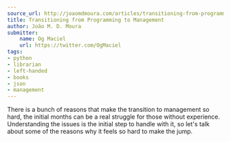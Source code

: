 ```yaml
---
source_url: http://joaomdmoura.com/articles/transitioning-from-programming-to-management
title: Transitioning from Programming to Management
author: João M. D. Moura
submitter:
    name: Og Maciel
    url: https://twitter.com/OgMaciel
tags:
- python
- librarian
- left-handed
- books
- json
- management
---
```


There is a bunch of reasons that make the transition to management so hard, the initial months can be a real struggle for those without experience. Understanding the issues is the initial step to handle with it, so let\'s talk about some of the reasons why it feels so hard to make the jump.
